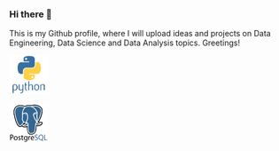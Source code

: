 ### Hi there 👋

This is my Github profile, where I will upload ideas and projects on Data Engineering, Data Science and Data Analysis topics. Greetings!

<!--
**Cris-Neumann/Cris-Neumann** is a ✨ _special_ ✨ repository because its `README.md` (this file) appears on your GitHub profile.
Here are some ideas to get you started:

- 🔭 I’m currently working on ...
- 🌱 I’m currently learning ...
- 👯 I’m looking to collaborate on ...
- 🤔 I’m looking for help with ...
- 💬 Ask me about ...
- 📫 How to reach me: ...
- 😄 Pronouns: ...
- ⚡ Fun fact: ...
-->

<p align="left">
  <img src="https://github.com/Cris-Neumann/Cris-Neumann/blob/main/python.svg" width="70">
</p>

<p align="left">
  <img src="https://github.com/Cris-Neumann/Cris-Neumann/blob/main/postgresql.svg" width="70">
</p>
